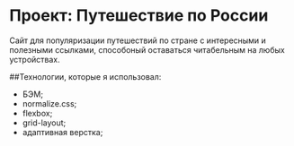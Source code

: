 # Проект: Путешествие по России

Сайт для популяризации путешествий по стране с интересными и полезными ссылками, способоный оставаться читабельным на любых устройствах.

##Технологии, которые я использовал:
* БЭМ;
* normalize.css;
* flexbox;
* grid-layout;
* адаптивная верстка;